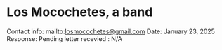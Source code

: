 # Los Mocochetes, a band

Contact info: mailto:losmocochetes@gmail.com
Date: January 23, 2025
Response: Pending
letter recevied : N/A